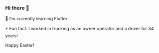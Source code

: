 ### Hi there 👋

🌱 I’m currently learning Flutter

⚡ Fun fact: I worked in trucking as an owner operator and a driver for 34 years!

Happy Easter!
<!--
**thunndar/thunndar** is a ✨ _special_ ✨ repository because its `README.md` (this file) appears on your GitHub profile.

Here are some ideas to get you started:

- 🔭 I’m currently working on ...
- 🌱 I’m currently learning Flutter
- 👯 I’m looking to collaborate on ...
- 🤔 I’m looking for help with ...
- 💬 Ask me about ...
- 📫 How to reach me: ...
- 😄 Pronouns: ...
- ⚡ Fun fact: I worked in trucking as an owner operator and a driver for 34 years!
-->
